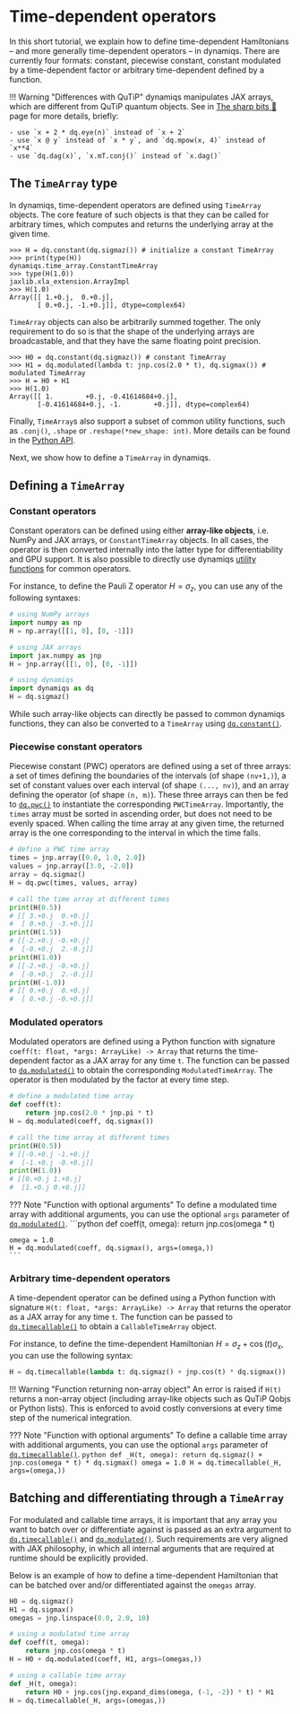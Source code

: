 # Time-dependent operators

In this short tutorial, we explain how to define time-dependent Hamiltonians – and more generally time-dependent operators – in dynamiqs. There are currently four formats: constant, piecewise constant, constant modulated by a time-dependent factor or arbitrary time-dependent defined by a function.

!!! Warning "Differences with QuTiP"
    dynamiqs manipulates JAX arrays, which are different from QuTiP quantum objects. See in [The sharp bits 🔪](/getting_started/sharp-bits.html) page for more details, briefly:

    - use `x + 2 * dq.eye(n)` instead of `x + 2`
    - use `x @ y` instead of `x * y`, and `dq.mpow(x, 4)` instead of `x**4`
    - use `dq.dag(x)`, `x.mT.conj()` instead of `x.dag()`

## The `TimeArray` type

In dynamiqs, time-dependent operators are defined using `TimeArray` objects. The core feature of such objects is that they can be called for arbitrary times, which computes and returns the underlying array at the given time.

```pycon
>>> H = dq.constant(dq.sigmaz()) # initialize a constant TimeArray
>>> print(type(H))
dynamiqs.time_array.ConstantTimeArray
>>> type(H(1.0))
jaxlib.xla_extension.ArrayImpl
>>> H(1.0)
Array([[ 1.+0.j,  0.+0.j],
       [ 0.+0.j, -1.+0.j]], dtype=complex64)
```

`TimeArray` objects can also be arbitrarily summed together. The only requirement to do so is that the shape of the underlying arrays are broadcastable, and that they have the same floating point precision.

```pycon
>>> H0 = dq.constant(dq.sigmaz()) # constant TimeArray
>>> H1 = dq.modulated(lambda t: jnp.cos(2.0 * t), dq.sigmax()) # modulated TimeArray
>>> H = H0 + H1
>>> H(1.0)
Array([[ 1.        +0.j, -0.41614684+0.j],
       [-0.41614684+0.j, -1.        +0.j]], dtype=complex64)
```

Finally, `TimeArray`s also support a subset of common utility functions, such as `.conj()`, `.shape` or `.reshape(*new_shape: int)`. More details can be found in the [Python API](../python_api/index.md).

Next, we show how to define a `TimeArray` in dynamiqs.

## Defining a `TimeArray`

### Constant operators

Constant operators can be defined using either **array-like objects**, i.e. NumPy and JAX arrays, or `ConstantTimeArray` objects. In all cases, the operator is then converted internally into the latter type for differentiability and GPU support. It is also possible to directly use dynamiqs [utility functions](../python_api/index.md) for common operators.

For instance, to define the Pauli Z operator $H = \sigma_z$, you can use any of the following syntaxes:

```python
# using NumPy arrays
import numpy as np
H = np.array([[1, 0], [0, -1]])

# using JAX arrays
import jax.numpy as jnp
H = jnp.array([[1, 0], [0, -1]])

# using dynamiqs
import dynamiqs as dq
H = dq.sigmaz()
```

While such array-like objects can directly be passed to common dynamiqs functions, they can also be converted to a `TimeArray` using [`dq.constant()`](../python_api/time_array/constant.md).

### Piecewise constant operators

Piecewise constant (PWC) operators are defined using a set of three arrays: a set of times defining the boundaries of the intervals (of shape `(nv+1,)`), a set of constant values over each interval (of shape `(..., nv)`), and an array defining the operator (of shape `(n, m)`). These three arrays can then be fed to [`dq.pwc()`](../python_api/time_array/pwc.md) to instantiate the corresponding `PWCTimeArray`. Importantly, the `times` array must be sorted in ascending order, but does not need to be evenly spaced. When calling the time array at any given time, the returned array is the one corresponding to the interval in which the time falls.

```python
# define a PWC time array
times = jnp.array([0.0, 1.0, 2.0])
values = jnp.array([3.0, -2.0])
array = dq.sigmaz()
H = dq.pwc(times, values, array)

# call the time array at different times
print(H(0.5))
# [[ 3.+0.j  0.+0.j]
#  [ 0.+0.j -3.+0.j]]
print(H(1.5))
# [[-2.+0.j -0.+0.j]
#  [-0.+0.j  2.-0.j]]
print(H(1.0))
# [[-2.+0.j -0.+0.j]
#  [-0.+0.j  2.-0.j]]
print(H(-1.0))
# [[ 0.+0.j  0.+0.j]
#  [ 0.+0.j -0.+0.j]]
```

### Modulated operators

Modulated operators are defined using a Python function with signature `coeff(t: float, *args: ArrayLike) -> Array` that returns the time-dependent factor as a JAX array for any time `t`. The function can be passed to [`dq.modulated()`](../python_api/time_array/modulated.md) to obtain the corresponding `ModulatedTimeArray`. The operator is then modulated by the factor at every time step.

```python
# define a modulated time array
def coeff(t):
    return jnp.cos(2.0 * jnp.pi * t)
H = dq.modulated(coeff, dq.sigmax())

# call the time array at different times
print(H(0.5))
# [[-0.+0.j -1.+0.j]
#  [-1.+0.j -0.+0.j]]
print(H(1.0))
# [[0.+0.j 1.+0.j]
#  [1.+0.j 0.+0.j]]
```

??? Note "Function with optional arguments"
    To define a modulated time array with additional arguments, you can use the optional `args` parameter of [`dq.modulated()`](../python_api/time_array/modulated.md).
    ```python
    def coeff(t, omega):
        return jnp.cos(omega * t)

    omega = 1.0
    H = dq.modulated(coeff, dq.sigmax(), args=(omega,))
    ```

### Arbitrary time-dependent operators

A time-dependent operator can be defined using a Python function with signature `H(t: float, *args: ArrayLike) -> Array` that returns the operator as a JAX array for any time `t`. The function can be passed to [`dq.timecallable()`](../python_api/time_array/timecallable.md) to obtain a `CallableTimeArray` object.

For instance, to define the time-dependent Hamiltonian $H = \sigma_z + \cos(t)\sigma_x$, you can use the following syntax:

```python
H = dq.timecallable(lambda t: dq.sigmaz() + jnp.cos(t) * dq.sigmax())
```

!!! Warning "Function returning non-array object"
    An error is raised if `H(t)` returns a non-array object (including array-like objects such as QuTiP Qobjs or Python lists). This is enforced to avoid costly conversions at every time step of the numerical integration.

??? Note "Function with optional arguments"
    To define a callable time array with additional arguments, you can use the optional `args` parameter of [`dq.timecallable()`](../python_api/time_array/timecallable.md).
    ```python
    def _H(t, omega):
        return dq.sigmaz() + jnp.cos(omega * t) * dq.sigmax()
    omega = 1.0
    H = dq.timecallable(_H, args=(omega,))
    ```

## Batching and differentiating through a `TimeArray`

For modulated and callable time arrays, it is important that any array you want to batch over or differentiate against is passed as an extra argument to [`dq.timecallable()`](../python_api/time_array/timecallable.md) and [`dq.modulated()`](../python_api/time_array/modulated.md). Such requirements are very aligned with JAX philosophy, in which all internal arguments that are required at runtime should be explicitly provided.

Below is an example of how to define a time-dependent Hamiltonian that can be batched over and/or differentiated against the `omegas` array.

```python
H0 = dq.sigmaz()
H1 = dq.sigmax()
omegas = jnp.linspace(0.0, 2.0, 10)

# using a modulated time array
def coeff(t, omega):
    return jnp.cos(omega * t)
H = H0 + dq.modulated(coeff, H1, args=(omegas,))

# using a callable time array
def _H(t, omega):
    return H0 + jnp.cos(jnp.expand_dims(omega, (-1, -2)) * t) * H1
H = dq.timecallable(_H, args=(omegas,))
```
